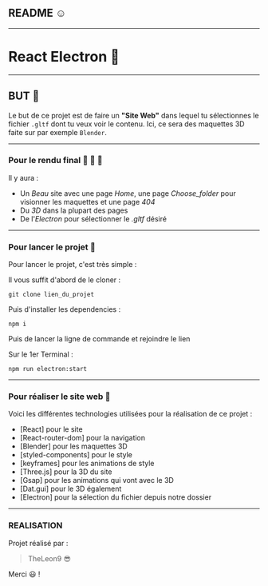 ## README :relaxed:

--------------------------

# React Electron :wave:

--------------------------

## BUT :raised_eyebrow:

Le but de ce projet est de faire un **"Site Web"** dans lequel tu sélectionnes le fichier `.gltf` dont tu veux voir le contenu.
Ici, ce sera des maquettes 3D faite sur par exemple `Blender`.

--------------------------

### Pour le rendu final :mechanical_arm: :muscle: :handshake:

Il y aura :
- Un *Beau* site avec une page *Home*, une page *Choose_folder* pour visionner les maquettes et une page *404*
- Du *3D* dans la plupart des pages
- De l'*Electron* pour sélectionner le *.gltf* désiré

--------------------------

### Pour lancer le projet :thinking:

Pour lancer le projet, c'est très simple :

Il vous suffit d'abord de le cloner :
```
git clone lien_du_projet
```

Puis d'installer les dependencies :
```
npm i
```

Puis de lancer la ligne de commande et rejoindre le lien

Sur le 1er Terminal :
```
npm run electron:start
```
--------------------------

### Pour réaliser le site web :exploding_head:

Voici les différentes technologies utilisées pour la réalisation de ce projet :
* [React] pour le site
* [React-router-dom] pour la navigation
* [Blender] pour les maquettes 3D
* [styled-components] pour le style
* [keyframes] pour les animations de style
* [Three.js] pour la 3D du site
* [Gsap] pour les animations qui vont avec le 3D
* [Dat.gui] pour le 3D également
* [Electron] pour la sélection du fichier depuis notre dossier

--------------------------

### REALISATION

Projet réalisé par :

> TheLeon9 :sunglasses:

Merci :smiley: !
